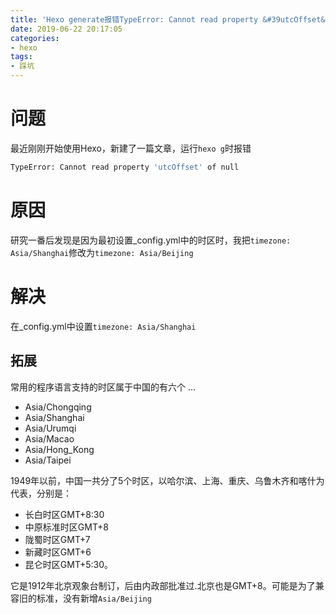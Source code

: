 ```yaml
---
title: 'Hexo generate报错TypeError: Cannot read property &#39utcOffset&#39 of null'
date: 2019-06-22 20:17:05
categories: 
- hexo
tags: 
- 踩坑
---
```


# 问题

最近刚刚开始使用Hexo，新建了一篇文章，运行`hexo g`时报错
<!-- more -->

```bash
TypeError: Cannot read property 'utcOffset' of null
```

# 原因

研究一番后发现是因为最初设置_config.yml中的时区时，我把`timezone: Asia/Shanghai`修改为`timezone: Asia/Beijing`

# 解决

在_config.yml中设置`timezone: Asia/Shanghai`

## 拓展

常用的程序语言支持的时区属于中国的有六个 …

- Asia/Chongqing
- Asia/Shanghai
- Asia/Urumqi
- Asia/Macao
- Asia/Hong_Kong
- Asia/Taipei

1949年以前，中国一共分了5个时区，以哈尔滨、上海、重庆、乌鲁木齐和喀什为代表，分别是：

* 长白时区GMT+8:30
* 中原标准时区GMT+8
* 陇蜀时区GMT+7
* 新藏时区GMT+6
* 昆仑时区GMT+5:30。 

它是1912年北京观象台制订，后由内政部批准过.北京也是GMT+8。可能是为了兼容旧的标准，没有新增`Asia/Beijing`